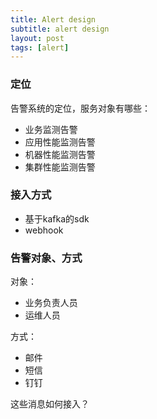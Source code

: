 ```yaml
---
title: Alert design
subtitle: alert design
layout: post
tags: [alert]
---
```


### 定位

告警系统的定位，服务对象有哪些：

- 业务监测告警
- 应用性能监测告警
- 机器性能监测告警
- 集群性能监测告警



### 接入方式

- 基于kafka的sdk
- webhook



### 告警对象、方式

对象：

- 业务负责人员
- 运维人员

方式：

- 邮件
- 短信
- 钉钉

这些消息如何接入？